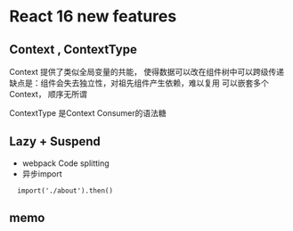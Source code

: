 # React 16 new features


## Context , ContextType
Context 提供了类似全局变量的共能， 使得数据可以改在组件树中可以跨级传递
缺点是：组件会失去独立性，对祖先组件产生依赖，难以复用
可以嵌套多个Context， 顺序无所谓

ContextType 是Context Consumer的语法糖


## Lazy + Suspend
- webpack Code splitting
- 异步import 
```
  import('./about').then()
```
## memo